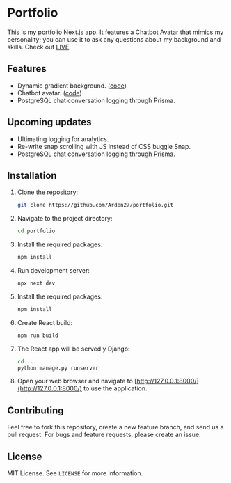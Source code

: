 # Portfolio

This is my portfolio Next.js app. It features a Chatbot Avatar that mimics my personality; you can use it to ask any questions about my background and skills. Check out [LIVE](https://artemfurman.tech). 

## Features

- Dynamic gradient background. ([code](https://github.com/Arden27/portfolio/blob/main/src/components/dynamicBackground.js))
- Chatbot avatar. ([code](https://github.com/Arden27/portfolio/blob/main/src/components/chat/chat.js))
- PostgreSQL chat conversation logging through Prisma.

## Upcoming updates

- Ultimating logging for analytics.
- Re-write snap scrolling with JS instead of CSS buggie Snap.
- PostgreSQL chat conversation logging through Prisma.

## Installation

1. Clone the repository:
    ```bash
    git clone https://github.com/Arden27/portfolio.git
    ```
2. Navigate to the project directory:
    ```bash
    cd portfolio
    ```
3. Install the required packages:
    ```bash
    npm install
    ```
4. Run development server:
    ```bash
    npx next dev
    ```
5. Install the required packages:
    ```bash
    npm install
    ```
6. Create React build:
    ```bash
    npm run build
    ```
7. The React app will be served y Django:
    ```bash
    cd ..
    python manage.py runserver
    ```
8. Open your web browser and navigate to [http://127.0.0.1:8000/](http://127.0.0.1:8000/) to use the application.

## Contributing

Feel free to fork this repository, create a new feature branch, and send us a pull request. For bugs and feature requests, please create an issue.

## License

MIT License. See `LICENSE` for more information.
